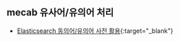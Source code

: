 ## mecab 유사어/유의어 처리

* [Elasticsearch 동의어/유의어 사전 활용](https://docs.djangoproject.com/ko/2.0/){:target="_blank"}

